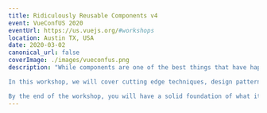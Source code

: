 ```yaml
---
title: Ridiculously Reusable Components v4
event: VueConfUS 2020
eventUrl: https://us.vuejs.org/#workshops
location: Austin TX, USA
date: 2020-03-02
canonical_url: false
coverImage: ./images/vueconfus.png
description: "While components are one of the best things that have happened to the frontend development workflow, reusability and scalability become difficult things to manage as your codebase and team grows.

In this workshop, we will cover cutting edge techniques, design patterns and anti-patterns, and best practices that you need to consider for component reusability and more.

By the end of the workshop, you will have a solid foundation of what it takes to create components that are reusable, scales well, and resilient to change."
---
```

